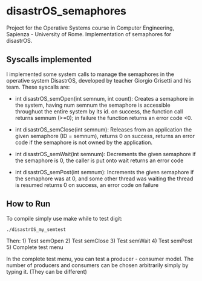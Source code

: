 # disastrOS_semaphores
Project for the Operative Systems course in Computer Engineering, Sapienza - University of Rome. Implementation of semaphores for disastrOS.

##  Syscalls implemented
I implemented some system calls to manage the semaphores in the operative system DisastrOS, developed by teacher Giorgio Grisetti and his team. These syscalls are:

- int disastrOS_semOpen(int semnum, int count): 
    Creates a semaphore in the system, having num semnum
    the semaphore is accessible throughuot the entire system
    by its id.
    on success, the function call returns semnum (>=0);
    in failure the function returns an error code <0.

- int disastrOS_semClose(int semnum):
    Releases from an application the given semaphore (ID = semnum),
    returns 0 on success,
    returns an error code if the semaphore is not owned by the application.

- int disastrOS_semWait(int semnum):
    Decrements the given semaphore
    if the semaphore is 0, the caller is put onto wait
    returns an error code

- int disastrOS_semPost(int semnum):
    Increments the given semaphore
    if the semaphore was at 0, and some other thread was waiting
    the thread is resumed
    returns 0 on success, an error code on failure 

## How to Run
To compile simply use make while to test digit:
    
    ./disastrOS_my_semtest

Then:
     1) Test semOpen
     2) Test semClose
     3) Test semWait
     4) Test semPost
     5) Complete test menu

In the complete test menu, you can test a producer - consumer model.
The number of producers and consumers can be chosen arbitrarily simply by typing it. (They can be different)
